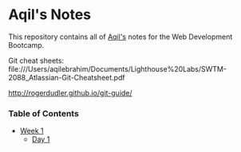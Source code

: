 # Aqil's Notes

This repository contains all of [Aqil's](https://github.com/a-ebra) notes for the Web Development Bootcamp. 

Git cheat sheets:
file:///Users/aqilebrahim/Documents/Lighthouse%20Labs/SWTM-2088_Atlassian-Git-Cheatsheet.pdf

http://rogerdudler.github.io/git-guide/

### Table of Contents
* [Week 1](/Week_1)
  * [Day 1](/Day_1)